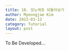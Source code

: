 ```yaml
---
title: 10. 모노레포 되돌아보기
author: Myeongjae Kim
date: 2022-03-12
category: Tutorial
layout: post
---
```


To Be Developed...

